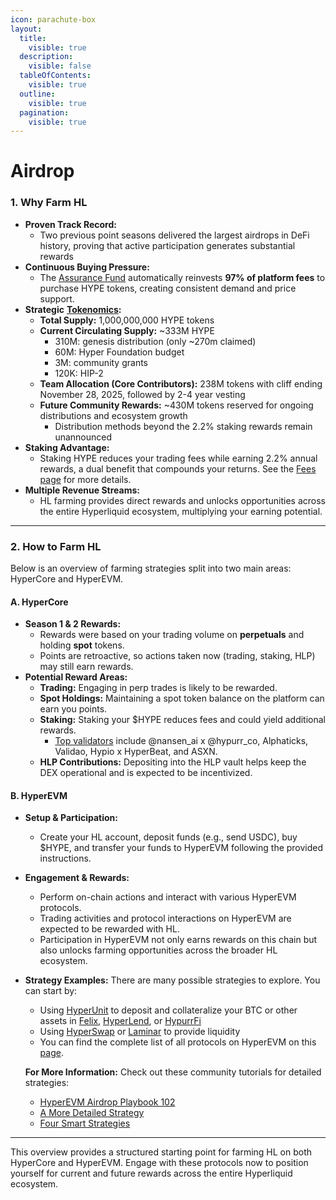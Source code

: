 ```yaml
---
icon: parachute-box
layout:
  title:
    visible: true
  description:
    visible: false
  tableOfContents:
    visible: true
  outline:
    visible: true
  pagination:
    visible: true
---
```


# Airdrop

### 1. Why Farm HL

* **Proven Track Record:**
  * Two previous point seasons delivered the largest airdrops in DeFi history, proving that active participation generates substantial rewards
* **Continuous Buying Pressure:**
  * The [Assurance Fund](../../architecture/hypercore/vault.md#id-2.-protocol-vaults-assistance-fund-af) automatically reinvests **97% of platform fees** to purchase HYPE tokens, creating consistent demand and price support.
* **Strategic** [**Tokenomics**](https://www.hypeburn.fun/)**:**
  * **Total Supply:** 1,000,000,000 HYPE tokens
  * **Current Circulating Supply:** \~333M HYPE
    * 310M: genesis distribution (only \~270m claimed)
    * 60M: Hyper Foundation budget
    * 3M: community grants
    * 120K: HIP-2
  * **Team Allocation (Core Contributors):** 238M tokens with cliff ending November 28, 2025, followed by 2-4 year vesting
  * **Future Community Rewards:** \~430M tokens reserved for ongoing distributions and ecosystem growth
    * Distribution methods beyond the 2.2% staking rewards remain unannounced
* **Staking Advantage:**
  * Staking HYPE reduces your trading fees while earning 2.2% annual rewards, a dual benefit that compounds your returns. See the [Fees page](../../architecture/hypercore/dex/clearinghouse/fees.md) for more details.
* **Multiple Revenue Streams:**
  * HL farming provides direct rewards and unlocks opportunities across the entire Hyperliquid ecosystem, multiplying your earning potential.

***

### 2. How to Farm HL

Below is an overview of farming strategies split into two main areas: HyperCore and HyperEVM.

#### A. HyperCore

* **Season 1 & 2 Rewards:**
  * Rewards were based on your trading volume on **perpetuals** and holding **spot** tokens.
  * Points are retroactive, so actions taken now (trading, staking, HLP) may still earn rewards.
* **Potential Reward Areas:**
  * **Trading:** Engaging in perp trades is likely to be rewarded.
  * **Spot Holdings:** Maintaining a spot token balance on the platform can earn you points.
  * **Staking:** Staking your $HYPE reduces fees and could yield additional rewards.
    * [Top validators](https://app.hyperliquid.xyz/staking) include @nansen\_ai x @hypurr\_co, Alphaticks, Validao, Hypio x HyperBeat, and ASXN.
  * **HLP Contributions:** Depositing into the HLP vault helps keep the DEX operational and is expected to be incentivized.

#### B. HyperEVM

* **Setup & Participation:**
  * Create your HL account, deposit funds (e.g., send USDC), buy $HYPE, and transfer your funds to HyperEVM following the provided instructions.
* **Engagement & Rewards:**
  * Perform on-chain actions and interact with various HyperEVM protocols.
  * Trading activities and protocol interactions on HyperEVM are expected to be rewarded with HL.
  * Participation in HyperEVM not only earns rewards on this chain but also unlocks farming opportunities across the broader HL ecosystem.
*   **Strategy Examples:** There are many possible strategies to explore. You can start by:

    * Using [HyperUnit](https://app.hyperunit.xyz/) to deposit and collateralize your BTC or other assets in [Felix](https://usefelix.xyz/), [HyperLend](https://app.hyperlend.finance/dashboard), or [HypurrFi](https://app.hypurr.fi/points)
    * Using [HyperSwap](https://app.hyperswap.exchange/) or [Laminar](https://x.com/laminar_xyz) to provide liquidity
    * You can find the complete list of all protocols on HyperEVM on this [page](../../ecosystem/projects/).

    **For More Information:** Check out these community tutorials for detailed strategies:

    * [HyperEVM Airdrop Playbook 102](https://x.com/ellie_nfts/status/1907048635990421540)
    * [A More Detailed Strategy](https://x.com/0xPicasso/status/1923824726163718377)
    * [Four Smart Strategies](https://x.com/chip1cr/status/1923386689436737752)

***

This overview provides a structured starting point for farming HL on both HyperCore and HyperEVM. Engage with these protocols now to position yourself for current and future rewards across the entire Hyperliquid ecosystem.
